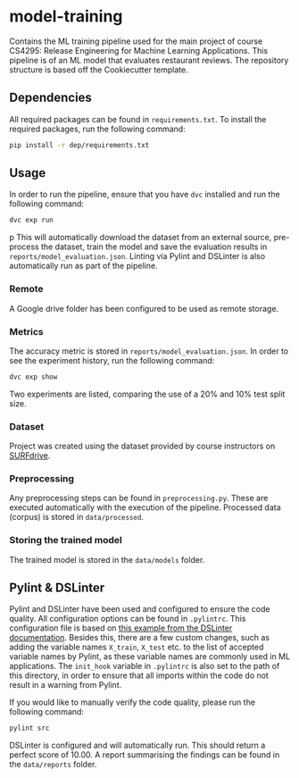 # model-training
Contains the ML training pipeline used for the main project of course CS4295: Release Engineering for Machine Learning Applications. This pipeline is of an ML model that evaluates restaurant reviews. The repository structure is based off the Cookiecutter template.

## Dependencies
All required packages can be found in `requirements.txt`. To install the required packages, run the following command:

```bash
pip install -r dep/requirements.txt
```

## Usage
In order to run the pipeline, ensure that you have `dvc` installed and run the following command:

```bash
dvc exp run
```
p
This will automatically download the dataset from an external source, pre-process the dataset, train the model and save the evaluation results in `reports/model_evaluation.json`. Linting via Pylint and DSLinter is also automatically run as part of the pipeline.
### Remote
A Google drive folder has been configured to be used as remote storage.

### Metrics
The accuracy metric is stored in `reports/model_evaluation.json`. In order to see the experiment history, run the following command:

```bash
dvc exp show
```
Two experiments are listed, comparing the use of a 20% and 10% test split size. 
### Dataset
Project was created using the dataset provided by course instructors on [SURFdrive](https://surfdrive.surf.nl/files/index.php/s/207BTysNQFuVZPE?path=%2Fmaterial).

### Preprocessing
Any preprocessing steps can be found in `preprocessing.py`. These are executed automatically with the execution of the pipeline. Processed data (corpus) is stored in `data/processed`.

### Storing the trained model
The trained model is stored in the `data/models` folder.


## Pylint & DSLinter
Pylint and DSLinter have been used and configured to ensure the code quality. All configuration options can be found in `.pylintrc`. This configuration file is based on [this example from the DSLinter documentation](https://github.com/SERG-Delft/dslinter/blob/main/docs/pylint-configuration-examples/pylintrc-for-ml-projects/.pylintrc). Besides this, there are a few custom changes, such as adding the variable names `X_train`, `X_test` etc. to the list of accepted variable names by Pylint, as these variable names are commonly used in ML applications. The `init_hook` variable in `.pylintrc` is also set to the path of this directory, in order to ensure that all imports within the code do not result in a warning from Pylint.

If you would like to manually verify the code quality, please run the following command:

```bash
pylint src
```

DSLinter is configured and will automatically run. This should return a perfect score of 10.00. A report summarising the findings can be found in the `data/reports` folder. 
